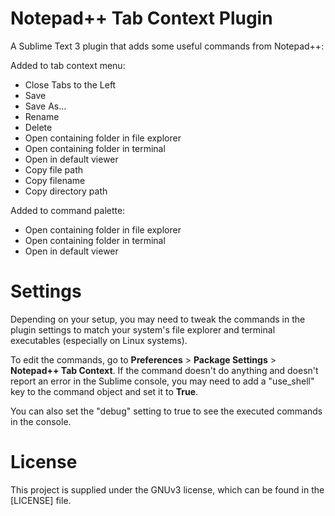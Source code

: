 # Notepad++ Tab Context Plugin
A Sublime Text 3 plugin that adds some useful commands from Notepad++:

Added to tab context menu:
- Close Tabs to the Left
- Save
- Save As...
- Rename
- Delete
- Open containing folder in file explorer
- Open containing folder in terminal
- Open in default viewer
- Copy file path
- Copy filename
- Copy directory path

Added to command palette:
- Open containing folder in file explorer
- Open containing folder in terminal
- Open in default viewer

# Settings
Depending on your setup, you may need to tweak the commands in the plugin settings to match your system's file explorer and terminal executables (especially on Linux systems).

To edit the commands, go to **Preferences** > **Package Settings** > **Notepad++ Tab Context**. If the command doesn't do anything and doesn't report an error in the Sublime console, you may need to add a "use_shell" key to the command object and set it to **True**.

You can also set the "debug" setting to true to see the executed commands in the console.

# License
This project is supplied under the GNUv3 license, which can be found in the [LICENSE] file.
